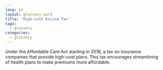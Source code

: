 ```yaml
---
lang: en
layout: glossary-word
title: 'High-Cost Excise Tax'
tags:
  - glossary
categories:
  - glossary
---
```

Under the Affordable Care Act starting in 2018, a tax on insurance companies that provide high-cost plans. This tax encourages streamlining of health plans to make premiums more affordable.